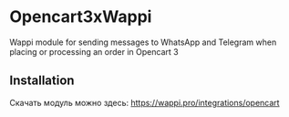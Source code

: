 # Opencart3xWappi
Wappi module for sending messages to WhatsApp and Telegram when placing or processing an order in Opencart 3
## Installation
Скачать модуль можно здесь: https://wappi.pro/integrations/opencart
